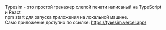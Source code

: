 Typesim - это простой тренажер слепой печати написаный на TypeScript и React  
npm start для запуска приложения на локальной машине.   
Само приложение доступно по ссылке: https://typesim.vercel.app/
